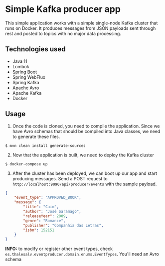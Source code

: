 # Simple Kafka producer app
This simple application works with a simple single-node Kafka cluster that runs on Docker. It produces messages from JSON payloads sent through rest and posted to topics with no major data processing.

## Technologies used
* Java 11
* Lombok
* Spring Boot
* Spring WebFlux
* Spring Kafka
* Apache Avro
* Apache Kafka
* Docker

## Usage
1. Once the code is cloned, you need to compile the application. Since we have Avro schemas that should be compiled into Java classes, we need to generate these files.
```
$ mvn clean install generate-sources
```

2. Now that the application is built, we need to deploy the Kafka cluster
```
$ docker-compose up
```

3. After the cluster has been deployed, we can boot up our app and start producing messages. Send a POST request to `http://localhost:9090/api/producer/events` with the sample payload.
```json
{
    "event_type": "APPROVED_BOOK",
    "message": {
        "title": "Caim",
        "author": "José Saramago",
        "releaseYear": 2009,
        "genre": "Romance",
        "publisher": "Companhia das Letras",
        "isbn": 152151
    }
}
```

**INFO:** to modify or register other event types, check `es.thalesalv.eventproducer.domain.enums.EventTypes`. You'll need an Avro schema 
